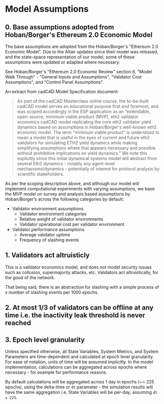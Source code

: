 # Model Assumptions

## 0. Base assumptions adopted from Hoban/Borger's Ethereum 2.0 Economic Model

The base assumptions are adopted from the Hoban/Borger's "Ethereum 2.0 Economic Model". Due to the Altair updates since their model was released, and the state-space representation of our model, some of these assumptions were updated or adapted where necessary.

See Hoban/Borger's "Ethereum 2.0 Economic Review" section 6, "Model Walk Through" - "General Inputs and Assumptions", "Validator Cost Assumptions", and "Control Panel Assumptions".

An extract from cadCAD Model Specification document:
> As part of the cadCAD Masterclass online course, the to-be-built cadCAD model  serves an educational purpose first and foremost, and was scoped accordingly in the ESP application as an “extendable, open-source, minimum viable product (MVP), eth2 validator economics cadCAD model replicating the core eth2 validator yield dynamics based on assumptions in Hoban/Borger's well-known eth2 economic model. The term "minimum viable product" is understood to mean a model that is useful in the eyes of current and future eth2 validators for simulating ETH2 yield dynamics while making simplifying assumptions where that appears necessary and possible without prohibitive implications on yield dynamics.” We note this explicitly since this initial dynamical systems model will abstract from several Eth2 dynamics - notably any agent-level mechanisms/dynamics - potentially of interest for protocol analysis by scientific stakeholders.

As per the scoping description above, and although our model will implement computational experiments with varying assumptions, we base the MVP model on survey and analysis based assumptions by Hoban/Borger’s across the following categories by default:
* Validator environment assumptions
    * Validator environment categories 
    * Relative weight of validator environments
    * Validator operational cost per validator environment
* Validator performance assumptions
    * Average validator uptime
    * Frequency of slashing events

## 1. Validators act altruisticly

This is a validator economics model, and does not model security issues such as collusion, supermajority attacks, etc. Validators act altruistically, for the good of the network.

That being said, there is an abstraction for slashing with a simple process of x number of slashing events per 1000 epochs.

## 2. At most 1/3 of validators can be offline at any time i.e. the inactivity leak threshold is never reached

## 3. Epoch level granularity

Unless specified otherwise, all State Variables, System Metrics, and System Parameters are time-dependent and calculated at epoch level granularity. For ease of notation, units of time will be assumed implicitly. In the model implementation, calculations can be aggregated across epochs where necessary - for example for performance reasons.

By default calculations will be aggregated across 1 day in epochs (~= 225 epochs), using the delta-time or `dt` parameter - the simulation results will have the same aggregation i.e. State Variables will be per-day, assuming `dt = 225`.
